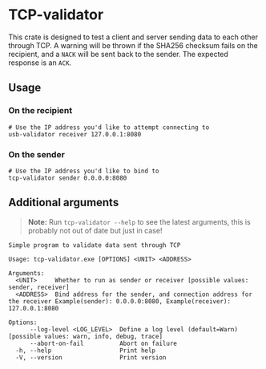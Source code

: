 # TCP-validator

This crate is designed to test a client and server sending data to each other through TCP. A warning will be thrown if the SHA256 checksum fails on the recipient, and a `NACK` will be sent back to the sender. The expected response is an `ACK`.

## Usage

### On the recipient

```shell
# Use the IP address you'd like to attempt connecting to
usb-validator receiver 127.0.0.1:8080
```

### On the sender
```shell
# Use the IP address you'd like to bind to
tcp-validator sender 0.0.0.0:8080
```

## Additional arguments

> **Note:** Run `tcp-validator --help` to see the latest arguments, this is probably not out of date but just in case!

```
Simple program to validate data sent through TCP

Usage: tcp-validator.exe [OPTIONS] <UNIT> <ADDRESS>        

Arguments:
  <UNIT>     Whether to run as sender or receiver [possible values: sender, receiver]
  <ADDRESS>  Bind address for the sender, and connection address for the receiver Example(sender): 0.0.0.0:8080, Example(receiver): 127.0.0.1:8080

Options:
      --log-level <LOG_LEVEL>  Define a log level (default=Warn) [possible values: warn, info, debug, trace]
      --abort-on-fail          Abort on failure
  -h, --help                   Print help
  -V, --version                Print version
```